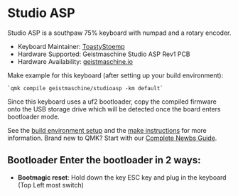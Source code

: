 # Studio ASP

Studio ASP is a southpaw 75% keyboard with numpad and a rotary encoder.

* Keyboard Maintainer: [ToastyStoemp](https://github.com/ToastyStoemp)
* Hardware Supported: Geistmaschine Studio ASP Rev1 PCB
* Hardware Availability: [geistmaschine.io](https://geistmaschine.io/)


Make example for this keyboard (after setting up your build environment):

	`qmk compile geistmaschine/studioasp -km default`

Since this keyboard uses a uf2 bootloader, copy the compiled firmware onto the USB storage drive which will be detected once the board enters bootloader mode.

See the [build environment setup](https://docs.qmk.fm/#/getting_started_build_tools) and the [make instructions](https://docs.qmk.fm/#/getting_started_make_guide) for more information. Brand new to QMK? Start with our [Complete Newbs Guide](https://docs.qmk.fm/#/newbs).

## Bootloader Enter the bootloader in 2 ways: 
* **Bootmagic reset**: Hold down the key ESC key and plug in the keyboard (Top Left most switch)
